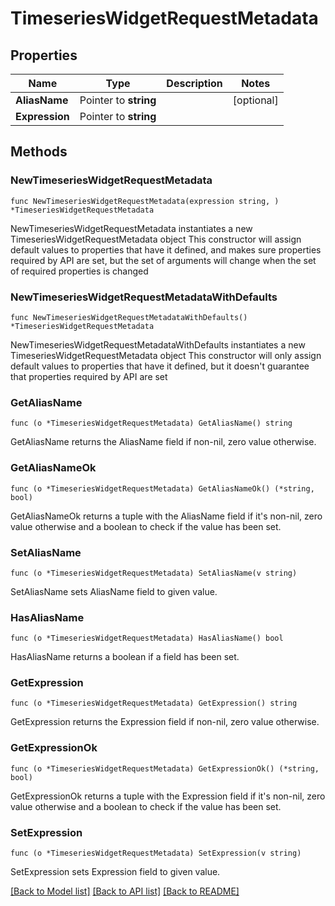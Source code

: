 # TimeseriesWidgetRequestMetadata

## Properties

Name | Type | Description | Notes
------------ | ------------- | ------------- | -------------
**AliasName** | Pointer to **string** |  | [optional] 
**Expression** | Pointer to **string** |  | 

## Methods

### NewTimeseriesWidgetRequestMetadata

`func NewTimeseriesWidgetRequestMetadata(expression string, ) *TimeseriesWidgetRequestMetadata`

NewTimeseriesWidgetRequestMetadata instantiates a new TimeseriesWidgetRequestMetadata object
This constructor will assign default values to properties that have it defined,
and makes sure properties required by API are set, but the set of arguments
will change when the set of required properties is changed

### NewTimeseriesWidgetRequestMetadataWithDefaults

`func NewTimeseriesWidgetRequestMetadataWithDefaults() *TimeseriesWidgetRequestMetadata`

NewTimeseriesWidgetRequestMetadataWithDefaults instantiates a new TimeseriesWidgetRequestMetadata object
This constructor will only assign default values to properties that have it defined,
but it doesn't guarantee that properties required by API are set

### GetAliasName

`func (o *TimeseriesWidgetRequestMetadata) GetAliasName() string`

GetAliasName returns the AliasName field if non-nil, zero value otherwise.

### GetAliasNameOk

`func (o *TimeseriesWidgetRequestMetadata) GetAliasNameOk() (*string, bool)`

GetAliasNameOk returns a tuple with the AliasName field if it's non-nil, zero value otherwise
and a boolean to check if the value has been set.

### SetAliasName

`func (o *TimeseriesWidgetRequestMetadata) SetAliasName(v string)`

SetAliasName sets AliasName field to given value.

### HasAliasName

`func (o *TimeseriesWidgetRequestMetadata) HasAliasName() bool`

HasAliasName returns a boolean if a field has been set.

### GetExpression

`func (o *TimeseriesWidgetRequestMetadata) GetExpression() string`

GetExpression returns the Expression field if non-nil, zero value otherwise.

### GetExpressionOk

`func (o *TimeseriesWidgetRequestMetadata) GetExpressionOk() (*string, bool)`

GetExpressionOk returns a tuple with the Expression field if it's non-nil, zero value otherwise
and a boolean to check if the value has been set.

### SetExpression

`func (o *TimeseriesWidgetRequestMetadata) SetExpression(v string)`

SetExpression sets Expression field to given value.



[[Back to Model list]](../README.md#documentation-for-models) [[Back to API list]](../README.md#documentation-for-api-endpoints) [[Back to README]](../README.md)


